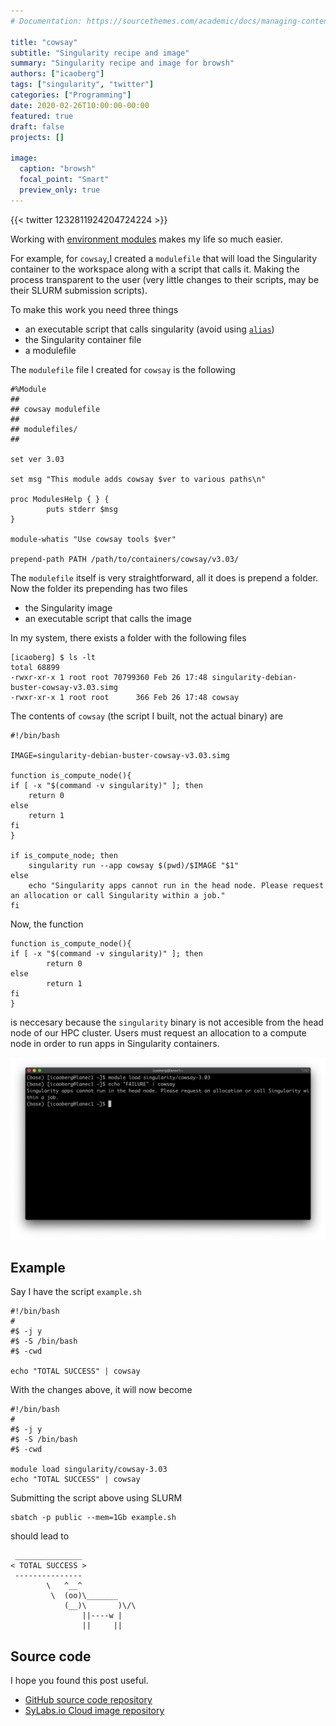 ```yaml
---
# Documentation: https://sourcethemes.com/academic/docs/managing-content/

title: "cowsay"
subtitle: "Singularity recipe and image"
summary: "Singularity recipe and image for browsh"
authors: ["icaoberg"]
tags: ["singularity", "twitter"]
categories: ["Programming"]
date: 2020-02-26T10:00:00-00:00
featured: true
draft: false
projects: []

image:
  caption: "browsh"
  focal_point: "Smart"
  preview_only: true
---
```


{{< twitter 1232811924204724224 >}}

Working with [environment modules](http://modules.sourceforge.net/) makes my life so much easier.

For example, for `cowsay`,I created a `modulefile` that will load the Singularity container to the workspace along with a script that calls it. Making the process transparent to the user (very little changes to their scripts, may be their SLURM submission scripts).

To make this work you need three things

* an executable script that calls singularity (avoid using [`alias`](https://en.wikipedia.org/wiki/Alias_(command)))
* the Singularity container file
* a modulefile

The `modulefile` file I created for `cowsay` is the following

```
#%Module
##
## cowsay modulefile
##
## modulefiles/
##

set ver 3.03

set msg "This module adds cowsay $ver to various paths\n"

proc ModulesHelp { } {
        puts stderr $msg
}

module-whatis "Use cowsay tools $ver"

prepend-path PATH /path/to/containers/cowsay/v3.03/
```

The `modulefile` itself is very straightforward, all it does is prepend a folder. Now the folder its prepending has two files

* the Singularity image
* an executable script that calls the image

In my system, there exists a folder with the following files

```
[icaoberg] $ ls -lt
total 68899
-rwxr-xr-x 1 root root 70799360 Feb 26 17:48 singularity-debian-buster-cowsay-v3.03.simg
-rwxr-xr-x 1 root root      366 Feb 26 17:48 cowsay
```

The contents of `cowsay` (the script I built, not the actual binary) are

```
#!/bin/bash

IMAGE=singularity-debian-buster-cowsay-v3.03.simg

function is_compute_node(){
if [ -x "$(command -v singularity)" ]; then
	return 0
else
	return 1
fi
}

if is_compute_node; then
	singularity run --app cowsay $(pwd)/$IMAGE "$1"
else
	echo "Singularity apps cannot run in the head node. Please request an allocation or call Singularity within a job."
fi
```

Now, the function

```
function is_compute_node(){
if [ -x "$(command -v singularity)" ]; then
        return 0
else
        return 1
fi
}
```

is neccesary because the `singularity` binary is not accesible from the head node of our HPC cluster. Users must request an allocation to a compute node in order to run apps in Singularity containers.

![Screenshot](./screenshot.png)

## Example

Say I have the script `example.sh`

```
#!/bin/bash
#
#$ -j y
#$ -S /bin/bash
#$ -cwd

echo "TOTAL SUCCESS" | cowsay
```

With the changes above, it will now become

```
#!/bin/bash
#
#$ -j y
#$ -S /bin/bash
#$ -cwd

module load singularity/cowsay-3.03
echo "TOTAL SUCCESS" | cowsay
```

Submitting the script above using SLURM

```
sbatch -p public --mem=1Gb example.sh
```

should lead to

```
 _______________
< TOTAL SUCCESS >
 ---------------
        \   ^__^
         \  (oo)\_______
            (__)\       )\/\
                ||----w |
                ||     ||
```

## Source code

I hope you found this post useful.

* [GitHub source code repository](https://github.com/icaoberg/singularity-cowsay)
* [SyLabs.io Cloud image repository](https://cloud.sylabs.io/library/icaoberg/default/cowsay)
